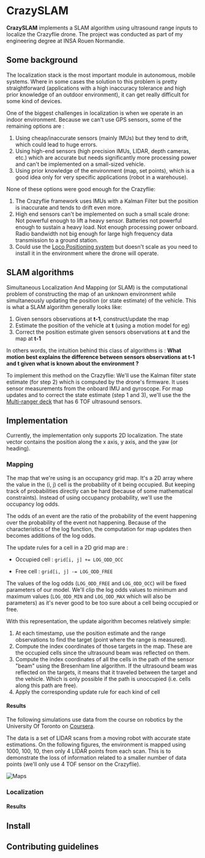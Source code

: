 # CrazySLAM

**CrazySLAM** implements a SLAM algorithm using ultrasound range inputs to
localize the Crazyflie drone.
The project was conducted as part of my engineering degree at INSA Rouen
Normandie.

## Some background
The localization stack is the most important module in autonomous, mobile
systems. Where in some cases the solution to this problem is pretty
straightforward (applications with a high inaccuracy tolerance and high prior
knowledge of an outdoor environment), it can get really difficult for some kind
of devices.

One of the biggest challenges in localization is when we operate in an indoor
environment. Because we can't use GPS sensors, some of the remaining options
are :
  1. Using cheap/inaccurate sensors (mainly IMUs) but they tend to drift, which
  could lead to huge errors.
  2. Using high-end sensors (high precision IMUs, LIDAR, depth cameras, etc.)
  which are accurate but needs significantly more processing power and can't be
  implemented on a small-sized vehicle.
  3. Using prior knowledge of the environment (map, set points), which is a
  good idea only for very specific applications (robot in a warehouse).

None of these options were good enough for the Crazyflie:
  1. The Crazyflie framework uses IMUs with a Kalman Filter but the position
  is inaccurate and tends to drift even more.
  2. High end sensors can't be implemented on such a small scale drone: Not
  powerful enough to lift a heavy sensor. Batteries not powerful enough to
  sustain a heavy load. Not enough processing power onboard. Radio bandwidth
  not big enough for large high frequency data transmission to a ground station.
  3. Could use the [Loco Positioning system](bitcraze.io/loco-pos-system)
  but doesn't scale as you need to install it in the environment where the
  drone will operate.

## SLAM algorithms
Simultaneous Localization And Mapping (or SLAM) is the computational problem
of constructing the map of an unknown environment while simultaneously updating
the position (or state estimate) of the vehicle.
This is what a SLAM algorithm generally looks like:
  1. Given sensors observations at **t-1**, construct/update the map
  2. Estimate the position of the vehicle at **t** (using a motion model for eg)
  3. Correct the position estimate given sensors observations at **t** and the
  map at **t-1**

In others words, the intuition behind this class of algorithms is : **What
motion best explains the difference between sensors observations at t-1 and t
given what is known about the environment ?**

To implement this method on the Crazyflie: We'll use the Kalman filter state
estimate (for step 2) which is computed by the drone's firmware. It uses sensor
measurements from the onboard IMU and gyroscope. For map updates and to correct
the state estimate (step 1 and 3), we'll use the the
[Multi-ranger deck](bitcraze.io/multi-ranger-deck/) that has 6 TOF ultrasound
sensors.

## Implementation
Currently, the implementation only supports 2D localization. The state vector
contains the position along the x axis, y axis, and the yaw (or heading).

### Mapping
The map that we're using is an occupancy grid map. It's a 2D array where the
value in the (i, j) cell is the probability of it being occupied. But keeping
track of probabilities directly can be hard (because of some mathematical
constraints). Instead of using occupancy probability, we'll use the occupancy
log odds.

The odds of an event are the ratio of the probability of the event happening
over the probability of the event not happening. Because of the characteristics
of the log function, the computation for map updates then becomes additions of
the log odds.

The update rules for a cell in a 2D grid map are :
  * Occupied cell : `grid[i, j] += LOG_ODD_OCC`

  * Free cell : `grid[i, j] -= LOG_ODD_FREE`

The values of the log odds (`LOG_ODD_FREE` and `LOG_ODD_OCC`) will be fixed
parameters of our model. We'll clip the log odds values to minimum and
maximum values (`LOG_ODD_MIN` and `LOG_ODD_MAX` which will also be parameters)
as it's never good to be too sure about a cell being occupied or free.

With this representation, the update algorithm becomes relatively simple:
  1. At each timestamp, use the position estimate and the range observations to
  find the target (point where the range is measured).
  2. Compute the index coordinates of those targets in the map. These are the
  occupied cells since the ultrasound beam was reflected on them.
  3. Compute the index coordinates of all the cells in the path of the sensor
  "beam" using the Bresenham line algorithm. If the ultrasound beam was
  reflected on the targets, it means that it traveled between the target and
  the vehicle. Which is only possible if the path is unoccupied (i.e. cells
  along this path are free).
  4. Apply the corresponding update rule for each kind of cell

#### Results
The following simulations use data from the course on robotics by the University
Of Toronto on [Coursera](https://www.coursera.org/learn/robotics-learning/).

The data is a set of LIDAR scans from a moving robot with accurate state
estimations. On the following figures, the environment is mapped using 1000,
100, 10, then only 4 LIDAR points from each scan.
This is to demonstrate the loss of information related to a smaller number
of data points (we'll only use 4 TOF sensor on the Crazyflie).


![Maps](https://raw.githubusercontent.com/khazit/CrazySLAM/57b6f0588b7f3accdb22a6fd151d00c11b9fa9cf/map_1000.png)

### Localization

#### Results

## Install

## Contributing guidelines
